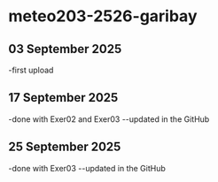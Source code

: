 # meteo203-2526-garibay
## 03 September 2025
-first upload
## 17 September 2025
-done with Exer02 and Exer03
--updated in the GitHub
## 25 September 2025
-done with Exer03
--updated in the GitHub